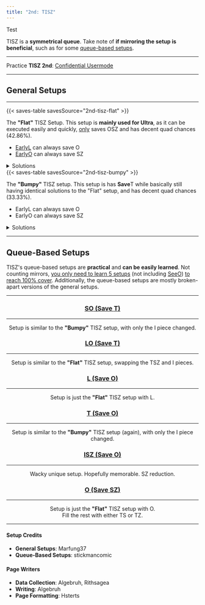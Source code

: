 ```yaml
---
title: "2nd: TISZ"
---
```

<head>
<meta
    name="description"
    content="TISZ 2nd's Standard and Queue-Based Setups"
  />
</head>
Test

TISZ is a **symmetrical queue**. Take note of **if mirroring the setup is beneficial**, such as for some <a href="#queue-based-setups">queue-based setups</a>.
<hr class="small">

Practice **TISZ 2nd**: [Confidential Usermode](https://himitsuconfidential.github.io/downstack-practice/usermode.html/=[TISZ]p4,*p7)
___
## General Setups
<hr class="small">
<div class="second-setup-body">
	<div class="second-setup-display">
		<div class="setup-image">
			<figfumen src="v115@IhBtHewwBtR4DeywR4zhKeAgWVAT3kTAyvTABBoo2A?RY0vAQo78AVAAAA">
		</div>
		{{< saves-table savesSource="2nd-tisz-flat" >}}
		<div class="setup-writeup">
			<p>The <strong>"Flat"</strong> TISZ Setup. This setup is <strong>mainly used for Ultra</strong>, as it can be executed easily and quickly, <u>only</u> saves <span class="mino">OSZ</span> and has decent quad chances <span title="2160/5040">(42.86%).</span>
				<ul>
					<li>
						<a href="#l-o">Early<span class="mino">L</span></a> can always save <span class="mino">O</span>
					</li>
					<li>
						<a href="#o-sz">Early<span class="mino">O</span></a> can always save <span class="mino">SZ</span>
					</li>
				</ul>
			</p>
		</div>
	</div>
	<details>
		<summary>Solutions</summary>
		<div>
			<h4>Minimals</h4>
			<div>
				<figfumen src="v115@9gh0BtywR4whg0B8BtwwR4glwhg0E8ilwhI8whJeAg?WTADX7rDy4CwBFb0KBW1ZOBFrvAA ">
				<figfumen src="v115@9gh0Btywhlwhg0B8BtwwRpglwhg0E8RpglwhI8whJe?AgWTADX7rDy4CwBFbkRBQlwHBFrvAA">
				<hr class="small">
				<h4>Extras</h4>
				<figfumen src="v115@9gh0Btzhhlg0B8BtywR4g0E8wwR4glI8glJeAgWsAl?EvXEhoo2AmXyTASILdD2488AwWM2ABlClEFMVABBoo2AS+H?OB2ngHB">
				<figfumen src="v115@9gh0BtzhR4g0B8Btywhlg0E8wwR4glI8glJeAgWsAl?EvXEhoo2AmXyTASILdD2488AwWM2ABlClEFMVABBoo2AS+H?OB2ngHB ">
				<figfumen src="v115@9gh0ywR4hlwhg0B8wwR4Rpglwhg0E8RpglwhI8whJe?AgWoAlEvXEhoo2AmXyTASomgEB3M2ABlClEFMVABBoo2AY4?3UB1ngHB">
			</div>
		</div>
	</details>
</div>
<div class="second-setup-body">
	<div class="second-setup-display">
		<div class="setup-image">
			<figfumen src="v115@LhBtFeR4wwBtDeR4ywzhJeAgWVAT3kTAyvTABBoo2A?RY0vAQo78AVAAAA">
		</div>
		{{< saves-table savesSource="2nd-tisz-bumpy" >}}
		<div class="setup-writeup">
			<p>The <strong>"Bumpy"</strong> TISZ setup. This setup is has <strong>Save</strong><span class="mino">T</span> while basically still having identical solutions to the "Flat" setup, and has decent quad chances <span title="1680/5040">(33.33%).</span>
				<ul>
					<li>
						Early<span class="mino">L</span> can always save <span class="mino">O</span>
					</li>
					<li>
						Early<span class="mino">O</span> can always save <span class="mino">SZ</span>
					</li>
				</ul>
			</p>
		</div>
	</div>
	<details>
		<summary>Solutions</summary>
		<div>
			<h4>Minimals</h4>
			<div>
				<figfumen src="v115@9gwhh0R4Btywwhg0R4B8Btwwglwhg0E8ilwhI8JeAg?WTADX7rDy4CwBFbMOBWl+UBFrvAA ">
				<figfumen src="v115@9gwhh0R4ywhlwhg0R4B8wwRpglwhg0E8RpglwhI8Je?AgWTADX7rDy4CwBFbkRBQlwHBFrvAA ">
			</div>
			<hr class="small">
			<h4>Extras</h4>
			<div>
				<figfumen src="v115@9gwhh0R4Btilwhg0R4B8BtRpwhg0E8glRpwhI8JeAg?WsAlEvXEhoo2AmXyTASILdD2488AQeM2ABlClEFMVABBoo2?ASEYHB3ngHB">
				<figfumen src="v115@9gilR4i0RpglAtR4B8zhBtE8g0RpAtI8JeAgWrAlEv?XEhoo2AmXyTASILdD2488AQeM2ABlClEFMVABBoo2AZlf9A?FrvAA ">
				<figfumen src="v115@9gilR4zhg0glAtR4B8ywg0BtE8wwh0AtI8JeAgWsAl?EvXEhoo2AmXyTASILdD2488AwWM2ABlClEFMVABBoo2AyCI?OB4ngHB">
			</div>
		</div>
	</details>
</div>
<hr>

## Queue-Based Setups
TISZ's queue-based setups are **practical** and **can be easily learned**. Not counting mirrors, <u>you only need to learn 5 setups</u> (not including <a href="#o-sz">See<span class="mino">O</span></a>) <u>to reach 100% cover</u>. Additionally, the queue-based setups are mostly broken-apart versions of the general setups.
<hr class="small">
<center>
	<div class="second-standard-queuebased-body">
		<section id="so-t">
			<a href="#so-t">
				<h3><span class="mino">SO</span> (Save <span class="mino">T</span>)</h3>
			</a>
			<div class="second-standard-queuebased">
				<figfumen src="v115@GhwhAeR4BeQ4CewhR4wwBtR4RpwhAeywBtQ4RpwhJe?AgWIAT4UTASIbgC">
				<figfumen src="v115@9gh0BtzhglA8g0B8BtA8ilK8g0I8JeAgWTADX7rDy4?CwBFb85AU1AVBFrvAA ">
				<hr class="small">
				<p>
					Setup is similar to the <strong>"Bumpy"</strong> TISZ setup, with only the I piece changed.
				</p>
			</div>
		</section>
		<section id="lo-t">
			<a href="#lo-t">
				<h3><span class="mino">LO</span> (Save <span class="mino">T</span>)</h3>
			</a>
			<div class="second-standard-queuebased">
				<figfumen src="v115@KhR4BeglRpBtR4wwilRpAeBtywzhJeAgWIAT4UTASY?LgC">
				<figfumen src="v115@9gh0BtR4zhg0BtB8R4M8g0I8JeAgWTADX7rDy4CwBF?b85AU1AVBFrvAA">
				<hr class="small">
				<p>
					Setup is similar to the <strong>"Flat"</strong> TISZ setup, swapping the TSZ and I pieces.
				</p>
			</div>
		</section>
		<section id="l-o">
			<a href="#l-o">
				<h3><span class="mino">L</span> (Save <span class="mino">O</span>)</h3>
			</a>
			<div class="second-standard-queuebased">
				<figfumen src="v115@IhBtEeglBewwBtR4ilAeywR4zhKeAgWJAFCaDE5oo2?AsAAAA">
				<figfumen src="v115@9gh0BtywR4whg0B8BtwwR4A8whg0H8whI8whJeAgWT?ADX7rDy4CwBFbEEBRlQ6AFrvAA">
				<hr class="small">
				<p>
					Setup is just the <strong>"Flat"</strong> TISZ setup with <span class="mino">L</span>.
				</p>
			</div>
		</section>
		<section id="t-o">
			<a href="#t-o">
			<h3><span class="mino">T</span> (Save <span class="mino">O</span>)</h3>
			</a>
			<div class="second-standard-queuebased">
				<figfumen src="v115@9gwhIewhCeBtDewhAeR4wwBtwwBewhR41wKeAgWJAF?CaDE5oo2A0AAAA">
				<figfumen src="v115@9gA8h0R4BthlwhA8g0R4B8BtglwhA8g0F8glwhI8wh?JeAgWTADX7rDy4CwBFbEEBRlQ6AFrvAA">
				<hr class="small">
				<p>
					Setup is similar to the <strong>"Bumpy"</strong> TISZ setup (again), with only the I piece changed.
				</p>
			</div>
		</section>
		<section id="isz-o">
		<a href="#isz-o">
			<h3><span class="mino">ISZ</span> (Save <span class="mino">O</span>)</h3>
			</a>
			<div class="second-standard-queuebased">
				<figfumen src="v115@Gh0hBtR4AtwhywT4BtwhAewwR4AeCtAewhJeAgWJAT?4UTASoktC6AAAA">
				<figfumen src="v115@9gilywi0U8glC8wwC8g0A8JeAgWSADX7rDy4CwBFbU?9AOEqRAyfAAA">
				<hr class="small">
				<p>
					Wacky unique setup. Hopefully memorable. SZ reduction.
				</p>
			</div>
		</section>
		<section id="o-sz">
			<a href="#isz-o">
			<h3><span class="mino">O</span> (Save <span class="mino">SZ</span>)</h3>
			</a>
			<div class="second-standard-queuebased">
				<figfumen src="v115@IhBtCeRpCewwBtR4RpBeywR4zhKeAgWJAFCaDE5oo2?AvAAAA">
				<figfumen src="v115@9gh0Eehlwhg0B8CeB8glwhg0G8glwhI8whJeAgWTAD?X7rDy4CwBFbEEBRlQ6AFrvAA">
				<hr class="small">
				<p>
					Setup is just the <strong>"Flat"</strong> TISZ setup with <span class="mino">O</span>.<br>Fill the rest with either <span class="mino">TS</span> or <span class="mino">TZ</span>.
				</p>
			</div>
		</section>
	</div>
</center>
<hr>
<div class="credits">
	<div class="credit-section">
		<h4>Setup Credits</h4>
		<ul>
			<li><strong>General Setups</strong>: Marfung37</li>
			<li><strong>Queue-Based Setups</strong>: stickmancomic</li>
		</ul>
	</div>
	<div class="credit-section">
		<h4>Page Writers</h4>
		<ul>
			<li><strong>Data Collection</strong>: Algebruh, Rithsagea</li>
			<li><strong>Writing</strong>: Algebruh</li>
			<li><strong>Page Formatting</strong>: Hsterts</li>
		</ul>
	</div>
</div>